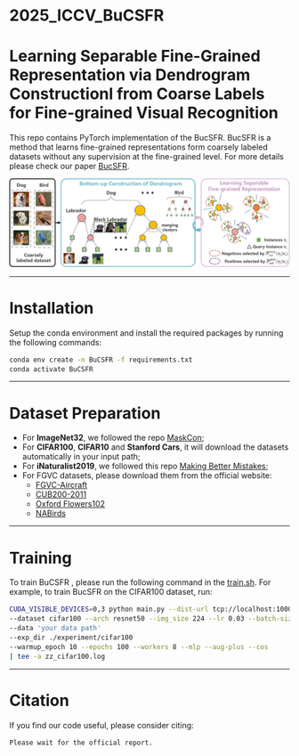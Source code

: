 # 2025_ICCV_BuCSFR
# Learning Separable Fine-Grained Representation via Dendrogram Constructionl from Coarse Labels for Fine-grained Visual Recognition

This repo contains PyTorch implementation of the BucSFR. BucSFR is a method that learns fine-grained representations form coarsely labeled datasets without any supervision at the fine-grained level. For more details please check our paper [BucSFR](https://iccv.thecvf.com/virtual/2025/poster/767).

![image](imgs/framework.png)



---

# Installation

Setup the conda environment and install the required packages by running the following commands:

```sh
conda env create -n BuCSFR -f requirements.txt
conda activate BuCSFR
```



---

# Dataset Preparation

- For **ImageNet32**, we followed the repo [MaskCon](https://github.com/MrChenFeng/MaskCon_CVPR2023/tree/main/datasets);
- For **CIFAR100**, **CIFAR10** and **Stanford Cars**, it will download the datasets automatically in your input path;
- For **iNaturalist2019**, we followed this repo [Making Better Mistakes](https://github.com/fiveai/making-better-mistakes);
- For FGVC datasets, please download them from the official website:
  - [FGVC-Aircraft](https://www.robots.ox.ac.uk/~vgg/data/fgvc-aircraft/)
  - [CUB200-2011](https://www.vision.caltech.edu/datasets/cub_200_2011/)
  - [Oxford Flowers102](https://www.robots.ox.ac.uk/~vgg/data/flowers/102/)
  - [NABirds](https://dl.allaboutbirds.org/nabirds)



---

# Training

To train BuCSFR , please run the following command in the [train.sh](train.sh). For example, to train BucSFR on the CIFAR100 dataset, run:

```sh
CUDA_VISIBLE_DEVICES=0,3 python main.py --dist-url tcp://localhost:10009 --multiprocessing-distributed --world-size 1 --rank 0 
--dataset cifar100 --arch resnet50 --img_size 224 --lr 0.03 --batch-size 256 --moco-k 65536 --moco-t 0.2 
--data 'your data path' 
--exp_dir ./experiment/cifar100 
--warmup_epoch 10 --epochs 100 --workers 8 --mlp --aug-plus --cos 
| tee -a zz_cifar100.log 
```



---

# Citation

If you find our code useful, please consider citing:

```markdown
Please wait for the official report.
```

